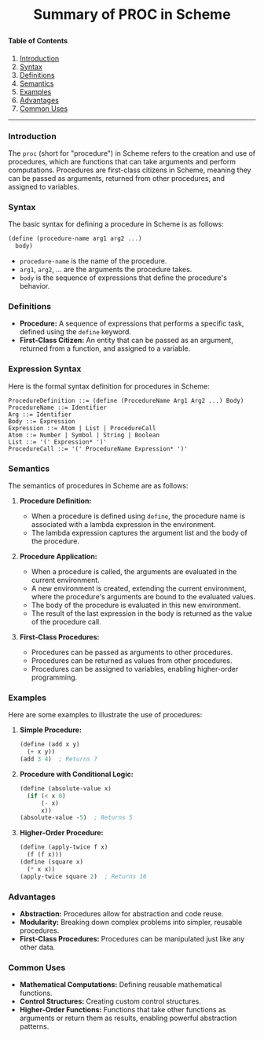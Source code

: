 # <p align="center"> Summary of PROC in Scheme </p>

#### Table of Contents
1. [Introduction](#introduction)
2. [Syntax](#syntax)
3. [Definitions](#definitions)
4. [Semantics](#semantics)
5. [Examples](#examples)
6. [Advantages](#advantages)
7. [Common Uses](#common-uses)

---

### Introduction
The `proc` (short for "procedure") in Scheme refers to the creation and use of procedures, which are functions that can take arguments and perform computations. Procedures are first-class citizens in Scheme, meaning they can be passed as arguments, returned from other procedures, and assigned to variables.

### Syntax
The basic syntax for defining a procedure in Scheme is as follows:

```scheme
(define (procedure-name arg1 arg2 ...)
  body)
```
- `procedure-name` is the name of the procedure.
- `arg1`, `arg2`, ... are the arguments the procedure takes.
- `body` is the sequence of expressions that define the procedure's behavior.

### Definitions
- **Procedure:** A sequence of expressions that performs a specific task, defined using the `define` keyword.
- **First-Class Citizen:** An entity that can be passed as an argument, returned from a function, and assigned to a variable.

### Expression Syntax
Here is the formal syntax definition for procedures in Scheme:

```
ProcedureDefinition ::= (define (ProcedureName Arg1 Arg2 ...) Body)
ProcedureName ::= Identifier
Arg ::= Identifier
Body ::= Expression
Expression ::= Atom | List | ProcedureCall
Atom ::= Number | Symbol | String | Boolean
List ::= '(' Expression* ')'
ProcedureCall ::= '(' ProcedureName Expression* ')'
```

### Semantics
The semantics of procedures in Scheme are as follows:

1. **Procedure Definition:**
   - When a procedure is defined using `define`, the procedure name is associated with a lambda expression in the environment.
   - The lambda expression captures the argument list and the body of the procedure.

2. **Procedure Application:**
   - When a procedure is called, the arguments are evaluated in the current environment.
   - A new environment is created, extending the current environment, where the procedure's arguments are bound to the evaluated values.
   - The body of the procedure is evaluated in this new environment.
   - The result of the last expression in the body is returned as the value of the procedure call.

3. **First-Class Procedures:**
   - Procedures can be passed as arguments to other procedures.
   - Procedures can be returned as values from other procedures.
   - Procedures can be assigned to variables, enabling higher-order programming.

### Examples
Here are some examples to illustrate the use of procedures:

1. **Simple Procedure:**
   ```scheme
   (define (add x y)
     (+ x y))
   (add 3 4)  ; Returns 7
   ```

2. **Procedure with Conditional Logic:**
   ```scheme
   (define (absolute-value x)
     (if (< x 0)
         (- x)
         x))
   (absolute-value -5)  ; Returns 5
   ```

3. **Higher-Order Procedure:**
   ```scheme
   (define (apply-twice f x)
     (f (f x)))
   (define (square x)
     (* x x))
   (apply-twice square 2)  ; Returns 16
   ```

### Advantages
- **Abstraction:** Procedures allow for abstraction and code reuse.
- **Modularity:** Breaking down complex problems into simpler, reusable procedures.
- **First-Class Procedures:** Procedures can be manipulated just like any other data.

### Common Uses
- **Mathematical Computations:** Defining reusable mathematical functions.
- **Control Structures:** Creating custom control structures.
- **Higher-Order Functions:** Functions that take other functions as arguments or return them as results, enabling powerful abstraction patterns.
